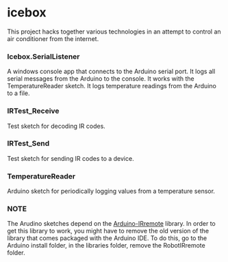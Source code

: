 # icebox

This project hacks together various technologies in an attempt to control an air conditioner from the internet.

### Icebox.SerialListener
A windows console app that connects to the Arduino serial port.
It logs all serial messages from the Arduino to the console.
It works with the TemperatureReader sketch.
It logs temperature readings from the Arduino to a file.

### IRTest_Receive
Test sketch for decoding IR codes.

### IRTest_Send
Test sketch for sending IR codes to a device.

### TemperatureReader
Arduino sketch for periodically logging values from a temperature sensor.

### **NOTE**
The Arudino sketches depend on the [Arduino-IRremote](https://github.com/shirriff/Arduino-IRremote) library.
In order to get this library to work, you might have to remove the old version of the library that comes packaged with the Arduino IDE. To do this, go to the Arduino install folder, in the libraries folder, remove the RobotIRremote folder.